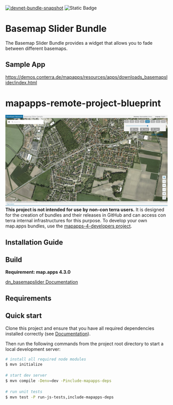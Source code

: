 [![devnet-bundle-snapshot](https://github.com/conterra/mapapps-bookmarks/actions/workflows/devnet-bundle-snapshot.yml/badge.svg)](https://github.com/conterra/mapapps-bookmarks/actions/workflows/devnet-bundle-snapshot.yml)
![Static Badge](https://img.shields.io/badge/tested_for_map.apps-4.17.0-%20?labelColor=%233E464F&color=%232FC050)
# Basemap Slider Bundle

The Basemap Slider Bundle provides a widget that allows you to fade between different basemaps.

## Sample App

https://demos.conterra.de/mapapps/resources/apps/downloads_basemapslider/index.html
# mapapps-remote-project-blueprint

![Screenshot Sample App Basemap Slider](https://github.com/conterra/mapapps-basemap-slider/blob/main/screenshot.png)
**This project is not intended for use by non-con terra users.** It is designed for the creation of bundles and their releases in GitHub and can access con terra internal infrastructures for this purpose. To develop your own map.apps bundles, use the [mapapps-4-developers project](https://github.com/conterra/mapapps-4-developers).

## Installation Guide
## Build

**Requirement: map.apps 4.3.0**

[dn_basemapslider Documentation](https://github.com/conterra/mapapps-basemap-slider/tree/master/src/main/js/bundles/dn_basemapslider)
## Requirements

## Quick start

Clone this project and ensure that you have all required dependencies installed correctly (see [Documentation](https://docs.conterra.de/en/mapapps/latest/developersguide/getting-started/set-up-development-environment.html)).

Then run the following commands from the project root directory to start a local development server:

```bash
# install all required node modules
$ mvn initialize

# start dev server
$ mvn compile -Denv=dev -Pinclude-mapapps-deps

# run unit tests
$ mvn test -P run-js-tests,include-mapapps-deps
```

